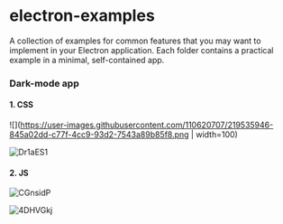 # electron-examples
A collection of examples for common features that you may want to implement in your Electron application. Each folder contains a practical example in a minimal, self-contained app.

### Dark-mode app
#### 1. CSS

![](https://user-images.githubusercontent.com/110620707/219535946-845a02dd-c77f-4cc9-93d2-7543a89b85f8.png | width=100)

![Dr1aES1](https://user-images.githubusercontent.com/110620707/219535970-a456f2ae-79e9-4bd6-b223-0e0af81c3f0b.png)

#### 2. JS

![CGnsidP](https://user-images.githubusercontent.com/110620707/219535474-85d21317-5485-45f0-a3b3-46aad9a0fd0f.png)

![4DHVGkj](https://user-images.githubusercontent.com/110620707/219535504-05974089-dd95-4ae7-b9ab-22e60e81ab79.png)

